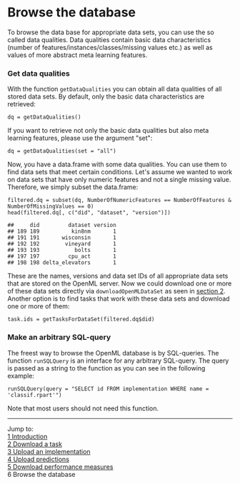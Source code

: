 Browse the database
===================

To browse the data base for appropriate data sets, you can use the so called data qualities. Data qualities contain basic data characteristics (number of features/instances/classes/missing values
etc.) as well as values of more abstract meta learning features. 

### Get data qualities
With the function `getDataQualities` you can obtain all data qualities of all stored data sets. 
By default, only the basic data characteristics are retrieved:

```splus
dq = getDataQualities()
```

If you want to retrieve not only the basic data qualities but also meta learning features, 
please use the argument "set":

```splus
dq = getDataQualities(set = "all")
```

Now, you have a data.frame with some data qualities. You can use them to find data sets that meet
certain conditions. Let's assume we wanted to work on data sets that have only numeric features and
not a single missing value. Therefore, we simply subset the data.frame:

```splus
filtered.dq = subset(dq, NumberOfNumericFeatures == NumberOfFeatures & NumberOfMissingValues == 0)
head(filtered.dq[, c("did", "dataset", "version")])
```

```
##     did         dataset version
## 189 189          kin8nm       1
## 191 191       wisconsin       1
## 192 192        vineyard       1
## 193 193           bolts       1
## 197 197         cpu_act       1
## 198 198 delta_elevators       1
```

These are the names, versions and data set IDs of all appropriate data sets that are stored on the 
OpenML server. Now we could download one or more of these data sets directly via
`downloadOpenMLDataSet` as seen in [section 2](2-Download-a-task.md). Another option is to find
tasks that work with these data sets and download one or more of them:

```splus
task.ids = getTasksForDataSet(filtered.dq$did)
```

### Make an arbitrary SQL-query
The freest way to browse the OpenML database is by SQL-queries. The function `runSQLQuery` is 
an interface for any arbitrary SQL-query. The query is passed as a string to the function as 
you can see in the following example:

```splus
runSQLQuery(query = "SELECT id FROM implementation WHERE name = 'classif.rpart'")
```

Note that most users should not need this function.

----------------------------------------------------------------------------------------------------
Jump to:   
[1 Introduction](1-Introduction.md)  
[2 Download a task](2-Download-a-task.md)  
[3 Upload an implementation](3-Upload-an-implementation.md)  
[4 Upload predictions](4-Upload-predictions.md)  
[5 Download performance measures](5-Download-performance-measures.md)  
6 Browse the database
